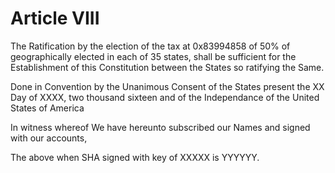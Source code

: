 # Article VIII

The Ratification by the election of the tax at 0x83994858 of 50% of geographically elected in each of 35 states, shall be sufficient for the Establishment of this Constitution between the States so ratifying the Same.

Done in Convention by the Unanimous Consent of the States present the XX Day of XXXX, two thousand sixteen and of the Independance of the United States of America

In witness whereof We have hereunto subscribed our Names and signed with our accounts,

The above when SHA signed with key of XXXXX is YYYYYY.
